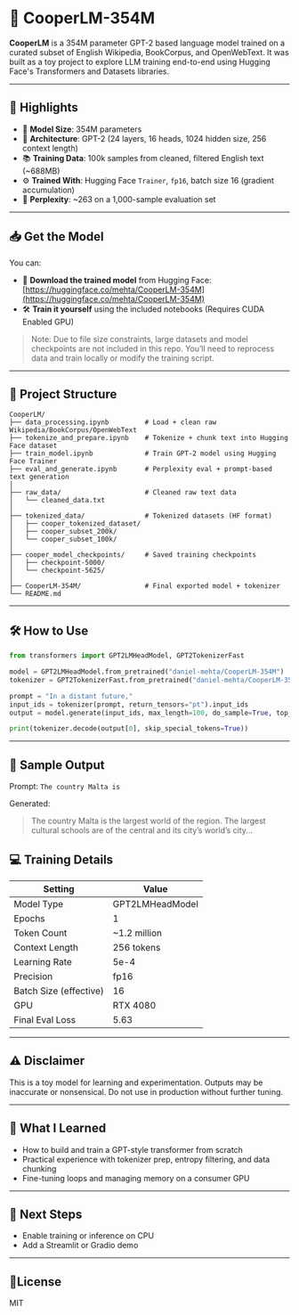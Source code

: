 # 🧠 CooperLM-354M

**CooperLM** is a 354M parameter GPT-2 based language model trained on a curated subset of English Wikipedia, BookCorpus, and OpenWebText. It was built as a toy project to explore LLM training end-to-end using Hugging Face's Transformers and Datasets libraries.

---

## 📌 Highlights

- 🔢 **Model Size**: 354M parameters
- 🧱 **Architecture**: GPT-2 (24 layers, 16 heads, 1024 hidden size, 256 context length)
- 📚 **Training Data**: 100k samples from cleaned, filtered English text (~688MB)
- ⚙️ **Trained With**: Hugging Face `Trainer`, `fp16`, batch size 16 (gradient accumulation)
- 🧪 **Perplexity**: ~263 on a 1,000-sample evaluation set

---

## 📥 Get the Model

You can:
- 🔗 **Download the trained model** from Hugging Face:
  [https://huggingface.co/mehta/CooperLM-354M](https://huggingface.co/mehta/CooperLM-354M)
- 🛠️ **Train it yourself** using the included notebooks (Requires CUDA Enabled GPU)

> Note: Due to file size constraints, large datasets and model checkpoints are not included in this repo. You’ll need to reprocess data and train locally or modify the training script.

---

## 📂 Project Structure

```
CooperLM/
├── data_processing.ipynb         # Load + clean raw Wikipedia/BookCorpus/OpenWebText
├── tokenize_and_prepare.ipynb    # Tokenize + chunk text into Hugging Face dataset
├── train_model.ipynb             # Train GPT-2 model using Hugging Face Trainer
├── eval_and_generate.ipynb       # Perplexity eval + prompt-based text generation
│
├── raw_data/                     # Cleaned raw text data
│   └── cleaned_data.txt
│
├── tokenized_data/               # Tokenized datasets (HF format)
│   ├── cooper_tokenized_dataset/
│   ├── cooper_subset_200k/
│   └── cooper_subset_100k/
│
├── cooper_model_checkpoints/     # Saved training checkpoints
│   ├── checkpoint-5000/
│   └── checkpoint-5625/
│
├── CooperLM-354M/                # Final exported model + tokenizer
└── README.md
```

---

## 🛠️ How to Use

```python
from transformers import GPT2LMHeadModel, GPT2TokenizerFast

model = GPT2LMHeadModel.from_pretrained("daniel-mehta/CooperLM-354M")
tokenizer = GPT2TokenizerFast.from_pretrained("daniel-mehta/CooperLM-354M")

prompt = "In a distant future,"
input_ids = tokenizer(prompt, return_tensors="pt").input_ids
output = model.generate(input_ids, max_length=100, do_sample=True, top_p=0.95, temperature=0.9)

print(tokenizer.decode(output[0], skip_special_tokens=True))
```

---

## 🧪 Sample Output
Prompt: `The country Malta is`

Generated:
> The country Malta is the largest world of the region. The largest cultural schools are of the central and its city’s world’s city...

## 💻 Training Details
| Setting                | Value           |
| ---------------------- | --------------- |
| Model Type             | GPT2LMHeadModel |
| Epochs                 | 1               |
| Token Count            | \~1.2 million   |
| Context Length         | 256 tokens      |
| Learning Rate          | 5e-4            |
| Precision              | fp16            |
| Batch Size (effective) | 16              |
| GPU                    | RTX 4080        |
| Final Eval Loss        | 5.63            |

---

## ⚠️ Disclaimer
This is a toy model for learning and experimentation. Outputs may be inaccurate or nonsensical. Do not use in production without further tuning.

---

## 🚀 What I Learned

- How to build and train a GPT-style transformer from scratch
- Practical experience with tokenizer prep, entropy filtering, and data chunking
- Fine-tuning loops and managing memory on a consumer GPU

---
## 🔭 Next Steps

- Enable training or inference on CPU
- Add a Streamlit or Gradio demo

---

## 📝License
MIT
